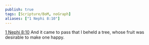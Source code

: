 ```yaml
---
publish: true
tags: [Scripture/BoM, noGraph]
aliases: ["1 Nephi 8:10"]
---
```

[1 Nephi 8:10](https://churchofjesuschrist.org/study/scriptures/bofm/1-ne/8?lang=eng&id=p10#p10) And it came to pass that I beheld a tree, whose fruit was desirable to make one happy.

